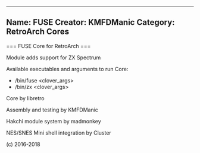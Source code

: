 -----------------------
Name: FUSE 
Creator: KMFDManic
Category: RetroArch Cores
-----------------------
=== FUSE Core for RetroArch ===

Module adds support for ZX Spectrum

Available executables and arguments to run Core:
- /bin/fuse <rom> <clover_args>
- /bin/zx <rom> <clover_args>

Core by libretro

Assembly and testing by KMFDManic

Hakchi module system by madmonkey

NES/SNES Mini shell integration by Cluster

(c) 2016-2018
